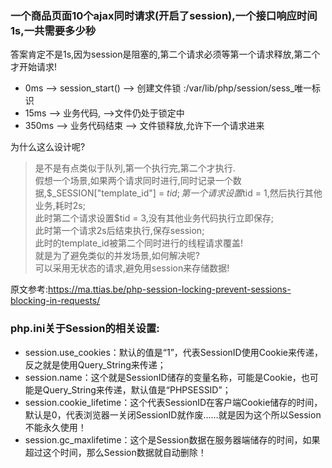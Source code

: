 ### 一个商品页面10个ajax同时请求(开启了session),一个接口响应时间1s,一共需要多少秒
答案肯定不是1s,因为session是阻塞的,第二个请求必须等第一个请求释放,第二个才开始请求!

* 0ms   --> session_start() --> 创建文件锁 :/var/lib/php/session/sess_唯一标识
* 15ms  --> 业务代码, -->文件仍处于锁定中
* 350ms --> 业务代码结束 --> 文件锁释放,允许下一个请求进来

为什么这么设计呢? 
>是不是有点类似于队列,第一个执行完,第二个才执行.   
假想一个场景,如果两个请求同时进行,同时记录一个数据,$_SESSION["template_id"] = $tid;   
第一个请求设置$tid = 1,然后执行其他业务,耗时2s;   
此时第二个请求设置$tid = 3,没有其他业务代码执行立即保存;   
此时第一个请求2s后结束执行,保存session;   
此时的template_id被第二个同时进行的线程请求覆盖!   
就是为了避免类似的并发场景,如何解决呢?   
可以采用无状态的请求,避免用session来存储数据!


原文参考:https://ma.ttias.be/php-session-locking-prevent-sessions-blocking-in-requests/


### php.ini关于Session的相关设置:
* session.use_cookies：默认的值是“1”，代表SessionID使用Cookie来传递，反之就是使用Query_String来传递；
* session.name：这个就是SessionID储存的变量名称，可能是Cookie，也可能是Query_String来传递，默认值是“PHPSESSID”；
* session.cookie_lifetime：这个代表SessionID在客户端Cookie储存的时间，默认是0，代表浏览器一关闭SessionID就作废……就是因为这个所以Session不能永久使用！
* session.gc_maxlifetime：这个是Session数据在服务器端储存的时间，如果超过这个时间，那么Session数据就自动删除！

